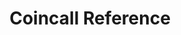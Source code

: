 ---
title: Coincall Reference

language_tabs: # must be one of https://git.io/vQNgJ
  - shell
  # - java
  # - python
  # - javascript

toc_footers:
  - <a href='#'>API Powered by Coincall</a>

includes:
  - base_en
  - mm_program
  - public_en
  - account_en
  - option_en
  - futures_en
  - option_ws_en
  - futures_ws_en
  - errors_en

search: true

code_clipboard: true

meta:
  - name: description
    content: Documentation for the Coincall API
---